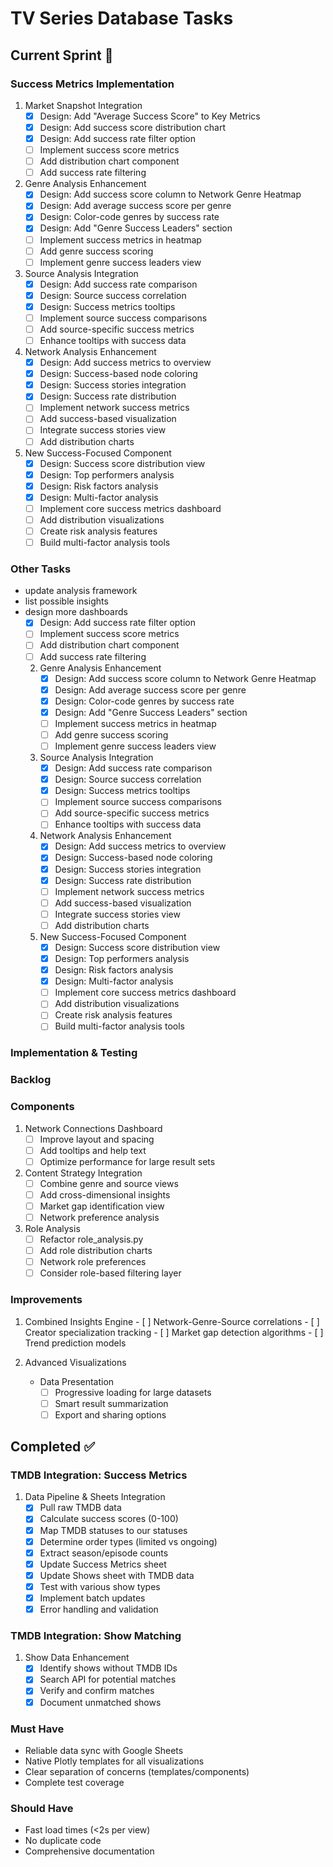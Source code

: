 # TV Series Database Tasks

## Current Sprint 🔄

### Success Metrics Implementation
1. Market Snapshot Integration
   - [x] Design: Add "Average Success Score" to Key Metrics
   - [x] Design: Add success score distribution chart
   - [x] Design: Add success rate filter option
   - [ ] Implement success score metrics
   - [ ] Add distribution chart component
   - [ ] Add success rate filtering

2. Genre Analysis Enhancement
   - [x] Design: Add success score column to Network Genre Heatmap
   - [x] Design: Add average success score per genre
   - [x] Design: Color-code genres by success rate
   - [x] Design: Add "Genre Success Leaders" section
   - [ ] Implement success metrics in heatmap
   - [ ] Add genre success scoring
   - [ ] Implement genre success leaders view

3. Source Analysis Integration
   - [x] Design: Add success rate comparison
   - [x] Design: Source success correlation
   - [x] Design: Success metrics tooltips
   - [ ] Implement source success comparisons
   - [ ] Add source-specific success metrics
   - [ ] Enhance tooltips with success data

4. Network Analysis Enhancement
   - [x] Design: Add success metrics to overview
   - [x] Design: Success-based node coloring
   - [x] Design: Success stories integration
   - [x] Design: Success rate distribution
   - [ ] Implement network success metrics
   - [ ] Add success-based visualization
   - [ ] Integrate success stories view
   - [ ] Add distribution charts

5. New Success-Focused Component
   - [x] Design: Success score distribution view
   - [x] Design: Top performers analysis
   - [x] Design: Risk factors analysis
   - [x] Design: Multi-factor analysis
   - [ ] Implement core success metrics dashboard
   - [ ] Add distribution visualizations
   - [ ] Create risk analysis features
   - [ ] Build multi-factor analysis tools

### Other Tasks
- update analysis framework
- list possible insights
- design more dashboards
     - [x] Design: Add success rate filter option
     - [ ] Implement success score metrics
     - [ ] Add distribution chart component
     - [ ] Add success rate filtering

  2. Genre Analysis Enhancement
     - [x] Design: Add success score column to Network Genre Heatmap
     - [x] Design: Add average success score per genre
     - [x] Design: Color-code genres by success rate
     - [x] Design: Add "Genre Success Leaders" section
     - [ ] Implement success metrics in heatmap
     - [ ] Add genre success scoring
     - [ ] Implement genre success leaders view

  3. Source Analysis Integration
     - [x] Design: Add success rate comparison
     - [x] Design: Source success correlation
     - [x] Design: Success metrics tooltips
     - [ ] Implement source success comparisons
     - [ ] Add source-specific success metrics
     - [ ] Enhance tooltips with success data

  4. Network Analysis Enhancement
     - [x] Design: Add success metrics to overview
     - [x] Design: Success-based node coloring
     - [x] Design: Success stories integration
     - [x] Design: Success rate distribution
     - [ ] Implement network success metrics
     - [ ] Add success-based visualization
     - [ ] Integrate success stories view
     - [ ] Add distribution charts

  5. New Success-Focused Component
     - [x] Design: Success score distribution view
     - [x] Design: Top performers analysis
     - [x] Design: Risk factors analysis
     - [x] Design: Multi-factor analysis
     - [ ] Implement core success metrics dashboard
     - [ ] Add distribution visualizations
     - [ ] Create risk analysis features
     - [ ] Build multi-factor analysis tools

### Implementation & Testing

### Backlog

### Components
1. Network Connections Dashboard
   - [ ] Improve layout and spacing
   - [ ] Add tooltips and help text
   - [ ] Optimize performance for large result sets

2. Content Strategy Integration
   - [ ] Combine genre and source views
   - [ ] Add cross-dimensional insights
   - [ ] Market gap identification view
   - [ ] Network preference analysis

3. Role Analysis
   - [ ] Refactor role_analysis.py
   - [ ] Add role distribution charts
   - [ ] Network role preferences
   - [ ] Consider role-based filtering layer

### Improvements

   1. Combined Insights Engine
     - [ ] Network-Genre-Source correlations
     - [ ] Creator specialization tracking
     - [ ] Market gap detection algorithms
     - [ ] Trend prediction models

2. Advanced Visualizations

   - Data Presentation
     - [ ] Progressive loading for large datasets
     - [ ] Smart result summarization
     - [ ] Export and sharing options

## Completed ✅

### TMDB Integration: Success Metrics
1. Data Pipeline & Sheets Integration
   - [x] Pull raw TMDB data
   - [x] Calculate success scores (0-100)
   - [x] Map TMDB statuses to our statuses
   - [x] Determine order types (limited vs ongoing)
   - [x] Extract season/episode counts
   - [x] Update Success Metrics sheet
   - [x] Update Shows sheet with TMDB data
   - [x] Test with various show types
   - [x] Implement batch updates
   - [x] Error handling and validation

### TMDB Integration: Show Matching
1. Show Data Enhancement
   - [x] Identify shows without TMDB IDs
   - [x] Search API for potential matches
   - [x] Verify and confirm matches
   - [x] Document unmatched shows

### Must Have 
- Reliable data sync with Google Sheets
- Native Plotly templates for all visualizations
- Clear separation of concerns (templates/components)
- Complete test coverage

### Should Have 
- Fast load times (<2s per view)
- No duplicate code
- Comprehensive documentation

